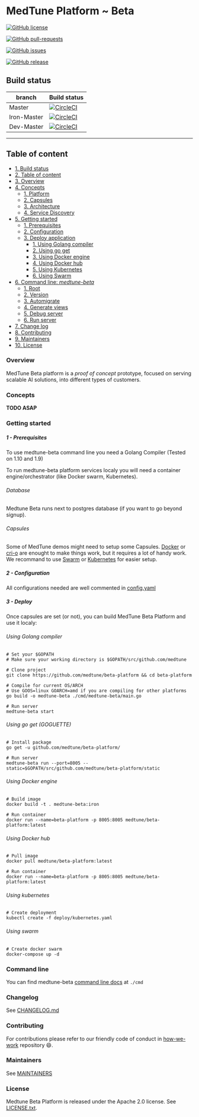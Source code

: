# MedTune Platform ~ Beta

[![GitHub license](https://img.shields.io/github/license/medtune/beta-platform.svg)](https://github.com/medtune/beta-platform/blob/iron-master/LICENSE.txt)

[![GitHub pull-requests](https://img.shields.io/github/issues-pr/medtune/beta-platform.svg)](https://GitHub.com/medtune/beta-platform/pull/)

[![GitHub issues](https://img.shields.io/github/issues/medtune/beta-platform.svg)](https://github.com/medtune/beta-platform/issues)

[![GitHub release](https://img.shields.io/github/release/medtune/beta-platform.svg)](https://GitHub.com/medtune/beta-platform/releases) 



## Build status

| branch | Build status |
| --- | --- | 
| Master | [![CircleCI](https://circleci.com/gh/medtune/beta-platform/tree/master.svg?style=svg)](https://circleci.com/gh/medtune/beta-platform/tree/master) |
| Iron-Master | [![CircleCI](https://circleci.com/gh/medtune/beta-platform/tree/iron-master.svg?style=svg)](https://circleci.com/gh/medtune/beta-platform/tree/iron-master) |
| Dev-Master | [![CircleCI](https://circleci.com/gh/medtune/beta-platform/tree/dev-1.svg?style=svg)](https://circleci.com/gh/medtune/beta-platform/tree/dev-1) |


***

## Table of content

- [1. Build status](#medtune-beta-platform)
- [2. Table of content](#table-of-content)
- [3. Overview](#overview)
- [4. Concepts](#concepts)
    - [1. Platform](#platform)
    - [2. Capsules](#capsules)
    - [3. Architecture](#architecture)
    - [4. Service Discovery](#service-discovery)
- [5. Getting started](#getting-started)
   - [1. Prerequisites](#1-prerequisites)
   - [2. Configuration](#2-configuration)
   - [3. Deploy application](#3-deploy)
      - [1. Using Golang compiler](#using-golang-compiler)
      - [2. Using go get](#using-go-get-goguette)
      - [3. Using Docker engine](#using-docker-engine)
      - [4. Using Docker hub](#using-docker-hub)
      - [5. Using Kubernetes](#using-kubernetes)
      - [6. Using Swarm](#using-swarm)
- [6. Command line: _medtune-beta_](#command-line)
   - [1. Root](./cmd/README.md#root-command)
   - [2. Version](./cmd/README.md#version)
   - [3. Automigrate](./cmd/README.md#automigrate)
   - [4. Generate views](./cmd/README.md#generate-views)
   - [5. Debug server](./cmd/README.md#debug-server)
   - [6. Run server](./cmd/README.md#run-server)
- [7. Change log](#changelog)
- [8. Contributing](#contributing)
- [9. Maintainers](#maintainers)
- [10. License](#License)


### Overview

MedTune Beta platform is a _proof of concept_ prototype, focused on serving scalable AI solutions, into different types of customers.

### Concepts

**TODO ASAP**

### Getting started

##### 1 - Prerequisites

To use medtune-beta command line you need a Golang Compiler (Tested on 1.10 and 1.9) 

To run medtune-beta platform services localy you will need a container engine/orchestrator (like Docker swarm, Kubernetes).

###### Database

Medtune Beta runs next to postgres database (if you want to go beyond signup).

###### Capsules

Some of MedTune demos might need to setup some Capsules. [Docker](https://github.com/moby/moby) or [cri-o](https://github.com/kubernetes/cri-o) are enought to make things work, but it requires a lot of handy work. We recommand to use [Swarm](#using-swarm) or [Kubernetes](#kubernetes) for easier setup.


##### 2 - Configuration

All configurations needed are well commented in [config.yaml](config.yaml)

##### 3 - Deploy

Once capsules are set (or not), you can build MedTune Beta Platform and use it localy:

###### Using Golang compiler

```shell
# Set your $GOPATH
# Make sure your working directory is $GOPATH/src/github.com/medtune

# Clone project
git clone https://github.com/medtune/beta-platform && cd beta-platform

# Compile for current OS/ARCH 
# Use GOOS=linux GOARCH=amd if you are compiling for other platforms
go build -o medtune-beta ./cmd/medtune-beta/main.go

# Run server
medtune-beta start
```

###### Using go get (GOGUETTE)

```shell
# Install package
go get -u github.com/medtune/beta-platform/

# Run server
medtune-beta run --port=8005 --static=$GOPATH/src/github.com/medtune/beta-platform/static
```

###### Using Docker engine

```shell
# Build image
docker build -t . medtune-beta:iron

# Run container
docker run --name=beta-platform -p 8005:8005 medtune/beta-platform:latest
```


###### Using Docker hub

```shell
# Pull image
docker pull medtune/beta-platform:latest

# Run container
docker run --name=beta-platform -p 8005:8005 medtune/beta-platform:latest
```


###### Using kubernetes

```shell
# Create deployment
kubectl create -f deploy/kubernetes.yaml
```

###### Using swarm

```shell
# Create docker swarm
docker-compose up -d
```

### Command line

 You can find medtune-beta [command line docs](cmd/README.md) at `./cmd`

### Changelog

See [CHANGELOG.md](CHANGELOG.md)

### Contributing

For contributions please refer to our friendly code of conduct in [how-we-work](https://github.com/medtune/how-we-work) repository :smile:.

### Maintainers

See [MAINTAINERS](MAINTAINERS.txt)

### License

Medtune Beta Platform is released under the Apache 2.0 license. See [LICENSE.txt](LICENSE.txt).
